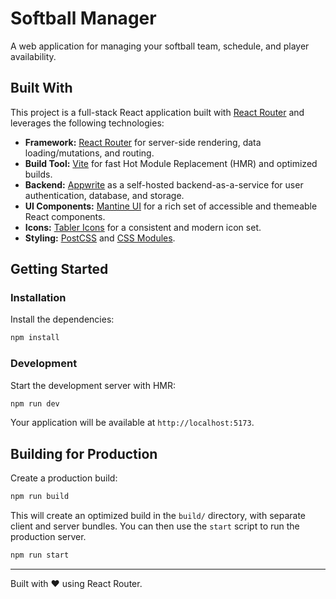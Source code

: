 # Softball Manager

A web application for managing your softball team, schedule, and player availability.

## Built With

This project is a full-stack React application built with [React Router](https://reactrouter.com/) and leverages the following technologies:

- **Framework:** [React Router](https://reactrouter.com/) for server-side rendering, data loading/mutations, and routing.
- **Build Tool:** [Vite](https://vitejs.dev/) for fast Hot Module Replacement (HMR) and optimized builds.
- **Backend:** [Appwrite](https://appwrite.io/) as a self-hosted backend-as-a-service for user authentication, database, and storage.
- **UI Components:** [Mantine UI](https://mantine.dev/) for a rich set of accessible and themeable React components.
- **Icons:** [Tabler Icons](https://tabler-icons.io/) for a consistent and modern icon set.
- **Styling:** [PostCSS](https://postcss.org/) and [CSS Modules](https://github.com/css-modules/css-modules).

## Getting Started

### Installation

Install the dependencies:

```bash
npm install
```

### Development

Start the development server with HMR:

```bash
npm run dev
```

Your application will be available at `http://localhost:5173`.

## Building for Production

Create a production build:

```bash
npm run build
```

This will create an optimized build in the `build/` directory, with separate client and server bundles. You can then use the `start` script to run the production server.

```bash
npm run start
```

---

Built with ❤️ using React Router.
